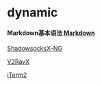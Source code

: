 # dynamic
#### Markdown基本语法 [Markdown](https://www.jianshu.com/p/191d1e21f7ed)

[ShadowsocksX-NG](https://github.com/qinyuhang/ShadowsocksX-NG-R/releases)

[V2RayX](https://github.com/Cenmrev/V2RayX/releases)

[iTerm2](https://www.iterm2.com/downloads.html)
